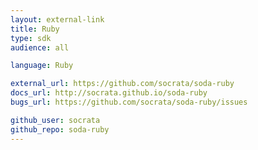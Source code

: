 ```yaml
---
layout: external-link
title: Ruby
type: sdk 
audience: all

language: Ruby

external_url: https://github.com/socrata/soda-ruby
docs_url: http://socrata.github.io/soda-ruby
bugs_url: https://github.com/socrata/soda-ruby/issues

github_user: socrata
github_repo: soda-ruby
---
```

